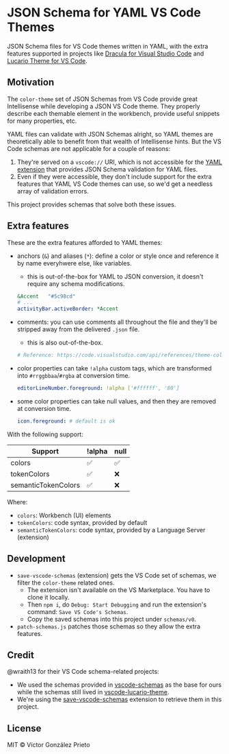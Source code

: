 # JSON Schema for YAML VS Code Themes

JSON Schema files for VS Code themes written in YAML, with the extra features supported in projects like [Dracula for Visual Studio Code](https://github.com/dracula/visual-studio-code) and [Lucario Theme for VS Code](https://github.com/victor-gp/lucario-vscode-theme).

## Motivation

The `color-theme` set of JSON Schemas from VS Code provide great Intellisense while developing a JSON VS Code theme. They properly describe each themable element in the workbench, provide useful snippets for many properties, etc.

YAML files can validate with JSON Schemas alright, so YAML themes are theoretically able to benefit from that wealth of Intellisense hints.
But the VS Code schemas are not applicable for a couple of reasons:

1. They're served on a `vscode://` URI, which is not accessible for the [YAML extension](https://github.com/redhat-developer/vscode-yaml) that provides JSON Schema validation for YAML files.
2. Even if they were accessible, they don't include support for the extra features that YAML VS Code themes can use, so we'd get a needless array of validation errors.

This project provides schemas that solve both these issues.

## Extra features

These are the extra features afforded to YAML themes:

- anchors (`&`) and aliases (`*`): define a color or style once and reference it by name everyhwere else, like variables.
  - this is out-of-the-box for YAML to JSON conversion, it doesn't require any schema modifications.

  ```yaml
  &Accent   "#5c98cd"
  # ...
  activityBar.activeBorder: *Accent
  ```

- comments: you can use comments all throughout the file and they'll be stripped away from the delivered `.json` file.
  - this is also out-of-the-box.

  ```yaml
  # Reference: https://code.visualstudio.com/api/references/theme-color
  ```

- color properties can take `!alpha` custom tags, which are transformed into `#rrggbbaa`/`#rgba` at conversion time.

  ```yaml
  editorLineNumber.foreground: !alpha ['#ffffff', '80']
  ```

- some color properties can take null values, and then they are removed at conversion time.

  ```yaml
  icon.foreground: # default is ok
  ```

With the following support:

| Support            | !alpha | null |
|--------------------|--------|------|
| colors             | ✅     | ✅   |
| tokenColors        | ✅     | ❌   |
| semanticTokenColors| ✅     | ❌   |

Where:

- `colors`: Workbench (UI) elements
- `tokenColors`: code syntax, provided by default
- `semanticTokenColors`: code syntax, provided by a Language Server (extension)

<!--TODO version this feature support
this should be yaml-vscode-theme v1.
v2 should extend null support for both token colors scopes. maybe also fontStyle.
v3 could limit alpha values to strings only, adressing that blindspot in our schema. (this would be breaking for Dracula)
v0 could be just the vscode themes, without any extra features.
at the directory level. keep both v1 and v2-v<i>
further versions could introduce more features...
tags/releases in this project should correspond to vscode releases, e.g. vscode-v1.99.0
-->

## Development

- `save-vscode-schemas` (extension) gets the VS Code set of schemas, we filter the `color-theme` related ones.
  - The extension isn't available on the VS Marketplace. You have to clone it locally.
  - Then `npm i`, do `Debug: Start Debugging` and run the extension's command: `Save VS Code's Schemas`.
  - Copy the saved schemas into this project under `schemas/v0`.
- `patch-schemas.js` patches those schemas so they allow the extra features.

## Credit

@wraith13 for their VS Code schema-related projects:

- We used the schemas provided in [vscode-schemas](https://github.com/wraith13/vscode-schemas)  as the base for ours while the schemas still lived in [vscode-lucario-theme](https://github.com/victor-gp/lucario-vscode-theme).
- We're using the [save-vscode-schemas](https://github.com/wraith13/save-vscode-schemas) extension to retrieve them in this project.

## License

MIT © Víctor González Prieto
